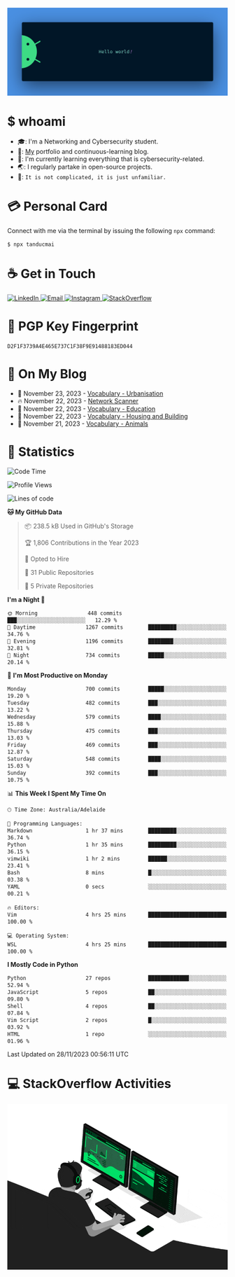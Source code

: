 <p align="center"><img src="assets/banner.png" /></p>

[//]: ![](https://github.com/tanducmai/tanducmai/actions/workflows/waka-stats.yml/badge.svg)
[//]: ![](https://github.com/tanducmai/tanducmai/actions/workflows/latest-blogs.yml/badge.svg)
[//]: ![](https://github.com/tanducmai/tanducmai/actions/workflows/stackoverflow-activities.yml/badge.svg)

# $ whoami

- :mortar_board:: I'm a Networking and Cybersecurity student.
- :telescope:: [My](https://tanducmai.com/) portfolio and continuous-learning blog.
- :seedling:: I'm currently learning everything that is cybersecurity-related.
- :earth_asia:: I regularly partake in open-source projects.
- :speech_balloon:: `It is not complicated, it is just unfamiliar.`

# :credit_card: Personal Card

Connect with me via the terminal by issuing the following `npx` command:

```bash
$ npx tanducmai
```

# :coffee: Get in Touch

<a target="_blank" href="https://www.linkedin.com/in/tanducmai/">
  <img alt="LinkedIn" src="https://img.shields.io/badge/LinkedIn-0077B5?style=for-the-badge&logo=linkedin&logoColor=white" />
</a>
<a target="_blank" href="mailto:henryfromvietnam@gmail.com">
  <img alt="Email" src="https://img.shields.io/badge/Gmail-D14836?style=for-the-badge&logo=gmail&logoColor=white" />
</a>
<a target="_blank" href="https://www.instagram.com/henry.maii/">
  <img alt="Instagram" src="https://img.shields.io/badge/Instagram-E4405F?style=for-the-badge&logo=instagram&logoColor=white" />
</a>
<a target="_blank" href="https://stackoverflow.com/users/16999206/tanducmai">
  <img alt="StackOverflow" src="https://img.shields.io/static/v1?message=Stackoverflow&logo=stackoverflow&label=&color=FE7A16&logoColor=white&labelColor=&style=for-the-badge" />
</a>

# :closed_lock_with_key: PGP Key Fingerprint

`D2F1F3739A4E465E737C1F38F9E91488183ED044`

# :scroll: On My Blog

<!-- BLOG-POST-LIST:START -->
 - 💯 November 23, 2023 - [Vocabulary - Urbanisation](https://tanducmai.com/posts/glossaries/vocabulary/urbanisation/)
 - 🔥 November 22, 2023 - [Network Scanner](https://tanducmai.com/posts/portfolio/network-scanner/)
 - 💫 November 22, 2023 - [Vocabulary - Education](https://tanducmai.com/posts/glossaries/vocabulary/education/)
 - 🚀 November 22, 2023 - [Vocabulary - Housing and Building](https://tanducmai.com/posts/glossaries/vocabulary/housing-building/)
 - 🌮 November 21, 2023 - [Vocabulary - Animals](https://tanducmai.com/posts/glossaries/vocabulary/animals/)<!-- BLOG-POST-LIST:END -->

# :1234: Statistics

<!--START_SECTION:waka-->
![Code Time](http://img.shields.io/badge/Code%20Time-166%20hrs%2053%20mins-blue)

![Profile Views](http://img.shields.io/badge/Profile%20Views-3-blue)

![Lines of code](https://img.shields.io/badge/From%20Hello%20World%20I%27ve%20Written-9.1%20million%20lines%20of%20code-blue)

**🐱 My GitHub Data** 

> 📦 238.5 kB Used in GitHub's Storage 
 > 
> 🏆 1,806 Contributions in the Year 2023
 > 
> 💼 Opted to Hire
 > 
> 📜 31 Public Repositories 
 > 
> 🔑 5 Private Repositories 
 > 
**I'm a Night 🦉** 

```text
🌞 Morning                448 commits         ███░░░░░░░░░░░░░░░░░░░░░░   12.29 % 
🌆 Daytime                1267 commits        █████████░░░░░░░░░░░░░░░░   34.76 % 
🌃 Evening                1196 commits        ████████░░░░░░░░░░░░░░░░░   32.81 % 
🌙 Night                  734 commits         █████░░░░░░░░░░░░░░░░░░░░   20.14 % 
```
📅 **I'm Most Productive on Monday** 

```text
Monday                   700 commits         █████░░░░░░░░░░░░░░░░░░░░   19.20 % 
Tuesday                  482 commits         ███░░░░░░░░░░░░░░░░░░░░░░   13.22 % 
Wednesday                579 commits         ████░░░░░░░░░░░░░░░░░░░░░   15.88 % 
Thursday                 475 commits         ███░░░░░░░░░░░░░░░░░░░░░░   13.03 % 
Friday                   469 commits         ███░░░░░░░░░░░░░░░░░░░░░░   12.87 % 
Saturday                 548 commits         ████░░░░░░░░░░░░░░░░░░░░░   15.03 % 
Sunday                   392 commits         ███░░░░░░░░░░░░░░░░░░░░░░   10.75 % 
```


📊 **This Week I Spent My Time On** 

```text
🕑︎ Time Zone: Australia/Adelaide

💬 Programming Languages: 
Markdown                 1 hr 37 mins        █████████░░░░░░░░░░░░░░░░   36.74 % 
Python                   1 hr 35 mins        █████████░░░░░░░░░░░░░░░░   36.15 % 
vimwiki                  1 hr 2 mins         ██████░░░░░░░░░░░░░░░░░░░   23.41 % 
Bash                     8 mins              █░░░░░░░░░░░░░░░░░░░░░░░░   03.38 % 
YAML                     0 secs              ░░░░░░░░░░░░░░░░░░░░░░░░░   00.21 % 

🔥 Editors: 
Vim                      4 hrs 25 mins       █████████████████████████   100.00 % 

💻 Operating System: 
WSL                      4 hrs 25 mins       █████████████████████████   100.00 % 
```

**I Mostly Code in Python** 

```text
Python                   27 repos            █████████████░░░░░░░░░░░░   52.94 % 
JavaScript               5 repos             ██░░░░░░░░░░░░░░░░░░░░░░░   09.80 % 
Shell                    4 repos             ██░░░░░░░░░░░░░░░░░░░░░░░   07.84 % 
Vim Script               2 repos             █░░░░░░░░░░░░░░░░░░░░░░░░   03.92 % 
HTML                     1 repo              ░░░░░░░░░░░░░░░░░░░░░░░░░   01.96 % 
```




 Last Updated on 28/11/2023 00:56:11 UTC
<!--END_SECTION:waka-->

# :computer: StackOverflow Activities

<!-- STACKOVERFLOW:START -->
<!-- STACKOVERFLOW:END -->

<p align="center"><img src="assets/developer.gif" /></p>
